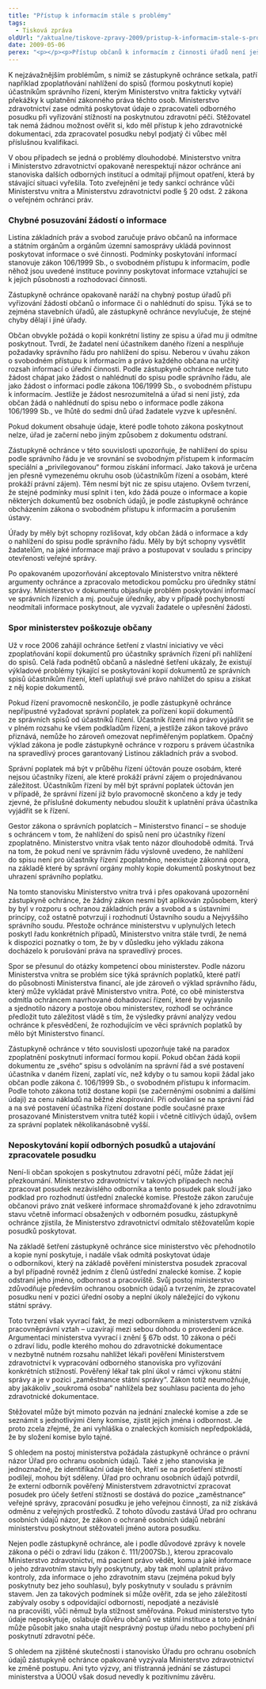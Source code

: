 ```yaml
---
title: "Přístup k informacím stále s problémy"
tags:
  - Tisková zpráva
oldUrl: "/aktualne/tiskove-zpravy-2009/pristup-k-informacim-stale-s-problemy"
date: 2009-05-06
perex: "<p></p><p>Přístup občanů k informacím z činnosti úřadů není ještě stále dostatečný. Lidé se na ochránce obracejí v mnoha případech, kdy jim úřady mnohdy bezdůvodně odmítají informace poskytnout, nebo žádost o informaci chybně vyhodnotí. Občané se dostávají do situací, kdy právě kvůli neposkytnutým informacím nemají v řízení rovnocenné postavení a úřady jim tímto způsobem upírají jedno ze základních práv &ndash; právo na spravedlivý proces.</p>"
---
```


<!-- imported from the old website -->

<p>K nejzávažnějším problémům, s nimiž se zástupkyně ochránce setkala, patří například zpoplatňování nahlížení do spisů (formou poskytnutí kopie) účastníkům správního řízení, kterým Ministerstvo vnitra fakticky vytváří překážky k uplatnění zákonného práva těchto osob. Ministerstvo zdravotnictví zase odmítá poskytovat údaje o zpracovateli odborného posudku při vyřizování stížností na poskytnutou zdravotní péči. Stěžovatel tak nemá žádnou možnost ověřit si, kdo měl přístup k jeho zdravotnické dokumentaci, zda zpracovatel posudku nebyl podjatý či vůbec měl příslušnou kvalifikaci.</p><p>V obou případech se jedná o problémy dlouhodobé. Ministerstvo vnitra i Ministerstvo zdravotnictví opakovaně nerespektují názor ochránce ani stanoviska dalších odborných institucí a odmítají přijmout opatření, která by stávající situaci vyřešila. Toto zveřejnění je tedy sankcí ochránce vůči Ministerstvu vnitra a Ministerstvu zdravotnictví podle § 20 odst. 2 zákona o veřejném ochránci práv.</p><h3>Chybné posuzování žádostí o informace</h3><p>Listina základních práv a svobod zaručuje právo občanů na informace a státním orgánům a orgánům územní samosprávy ukládá povinnost poskytovat informace o své činnosti. Podmínky poskytování informací stanovuje zákon 106/1999 Sb., o svobodném přístupu k informacím, podle něhož jsou uvedené instituce povinny poskytovat informace vztahující se k jejich působnosti a rozhodovací činnosti.</p><p>Zástupkyně ochránce opakovaně naráží na chybný postup úřadů při vyřizování žádostí občanů o informace či o nahlédnutí do spisu. Týká se to zejména stavebních úřadů, ale zástupkyně ochránce nevylučuje, že stejné chyby dělají i jiné úřady.</p><p>Občan obvykle požádá o kopii konkrétní listiny ze spisu a úřad mu ji odmítne poskytnout. Tvrdí, že žadatel není účastníkem daného řízení a nesplňuje požadavky správního řádu pro nahlížení do spisu. Neberou v úvahu zákon o svobodném přístupu k informacím a právo každého občana na určitý rozsah informací o úřední činnosti. Podle zástupkyně ochránce nelze tuto žádost chápat jako žádost o nahlédnutí do spisu podle správního řádu, ale jako žádost o informaci podle zákona 106/1999 Sb., o svobodném přístupu k informacím. Jestliže je žádost nesrozumitelná a úřad si není jistý, zda občan žádá o nahlédnutí do spisu nebo o informace podle zákona 106/1999 Sb., ve lhůtě do sedmi dnů úřad žadatele vyzve k upřesnění.</p><p>Pokud dokument obsahuje údaje, které podle tohoto zákona poskytnout nelze, úřad je začerní nebo jiným způsobem z dokumentu odstraní.</p><p>Zástupkyně ochránce v této souvislosti upozorňuje, že nahlížení do spisu podle správního řádu je ve srovnání se svobodným přístupem k informacím speciální a „privilegovanou“ formou získání informací. Jako taková je určena jen přesně vymezenému okruhu osob (účastníkům řízení a osobám, které prokáží právní zájem). Těm nesmí být nic ze spisu utajeno. Ovšem tvrzení, že stejné podmínky musí splnit i ten, kdo žádá pouze o informace a kopie některých dokumentů bez osobních údajů, je podle zástupkyně ochránce obcházením zákona o svobodném přístupu k informacím a porušením ústavy.</p><p>Úřady by měly být schopny rozlišovat, kdy občan žádá o informace a kdy o nahlížení do spisu podle správního řádu. Měly by být schopny vysvětlit žadatelům, na jaké informace mají právo a postupovat v souladu s principy otevřenosti veřejné správy.</p><p>Po opakovaném upozorňování akceptovalo Ministerstvo vnitra některé argumenty ochránce a zpracovalo metodickou pomůcku pro úředníky státní správy. Ministerstvo v dokumentu objasňuje problém poskytování informací ve správních řízeních a mj. poučuje úředníky, aby v případě pochybností neodmítali informace poskytnout, ale vyzvali žadatele o upřesnění žádosti.</p><h3>Spor ministerstev poškozuje občany</h3><p>Už v roce 2006 zahájil ochránce šetření z vlastní iniciativy ve věci zpoplatňování kopií dokumentů pro účastníky správních řízení při nahlížení do spisů. Celá řada podnětů občanů a následné šetření ukázaly, že existují výkladové problémy týkající se poskytování kopií dokumentů ze správních spisů účastníkům řízení, kteří uplatňují své právo nahlížet do spisu a získat z něj kopie dokumentů.</p><p>Pokud řízení pravomocně neskončilo, je podle zástupkyně ochránce nepřípustné vyžadovat správní poplatek za pořízení kopií dokumentů ze správních spisů od účastníků řízení. Účastník řízení má právo vyjádřit se v plném rozsahu ke všem podkladům řízení, a jestliže zákon takové právo přiznává, nemůže ho zároveň omezovat nepřiměřeným poplatkem. Opačný výklad zákona je podle zástupkyně ochránce v rozporu s právem účastníka na spravedlivý proces garantovaný Listinou základních práv a svobod. </p><p>Správní poplatek má být v průběhu řízení účtován pouze osobám, které nejsou účastníky řízení, ale které prokáží právní zájem o projednávanou záležitost. Účastníkům řízení by měl být správní poplatek účtován jen v případě, že správní řízení již bylo pravomocně skončeno a kdy je tedy zjevné, že příslušné dokumenty nebudou sloužit k uplatnění práva účastníka vyjádřit se k řízení.</p><p>Gestor zákona o správních poplatcích – Ministerstvo financí – se shoduje s ochráncem v tom, že nahlížení do spisů není pro účastníky řízení zpoplatněno. Ministerstvo vnitra však tento názor dlouhodobě odmítá. Trvá na tom, že pokud není ve správním řádu výslovně uvedeno, že nahlížení do spisu není pro účastníky řízení zpoplatněno, neexistuje zákonná opora, na základě které by správní orgány mohly kopie dokumentů poskytnout bez uhrazení správního poplatku.</p><p>Na tomto stanovisku Ministerstvo vnitra trvá i přes opakovaná upozornění zástupkyně ochránce, že žádný zákon nesmí být aplikován způsobem, který by byl v rozporu s ochranou základních práv a svobod a s ústavními principy, což ostatně potvrzují i rozhodnutí Ústavního soudu a Nejvyššího správního soudu. Přestože ochránce ministerstvu v uplynulých letech poskytl řadu konkrétních případů, Ministerstvo vnitra stále tvrdí, že nemá k dispozici poznatky o tom, že by v důsledku jeho výkladu zákona docházelo k porušování práva na spravedlivý proces.</p><p>Spor se přesunul do otázky kompetencí obou ministerstev. Podle názoru Ministerstva vnitra se problém sice týká správních poplatků, které patří do působnosti Ministerstva financí, ale jde zároveň o výklad správního řádu, který může vykládat právě Ministerstvo vnitra. Poté, co obě ministerstva odmítla ochráncem navrhované dohadovací řízení, které by vyjasnilo a sjednotilo názory a postoje obou ministerstev, rozhodl se ochránce předložit tuto záležitost vládě s tím, že výsledky právní analýzy vedou ochránce k přesvědčení, že rozhodujícím ve věci správních poplatků by mělo být Ministerstvo financí.</p><p>Zástupkyně ochránce v této souvislosti upozorňuje také na paradox zpoplatnění poskytnutí informací formou kopií. Pokud občan žádá kopii dokumentu ze „svého“ spisu s odvoláním na správní řád a své postavení účastníka v daném řízení, zaplatí víc, než kdyby o tu samou kopii žádal jako občan podle zákona č. 106/1999 Sb., o svobodném přístupu k informacím. Podle tohoto zákona totiž dostane kopii (se začerněnými osobními a dalšími údaji) za cenu nákladů na běžné zkopírování. Při odvolání se na správní řád a na své postavení účastníka řízení dostane podle současné praxe prosazované Ministerstvem vnitra tutéž kopii i včetně citlivých údajů, ovšem za správní poplatek několikanásobně vyšší.</p><h3>Neposkytování kopií odborných posudků a utajování zpracovatele posudku</h3><p>Není-li občan spokojen s poskytnutou zdravotní péčí, může žádat její přezkoumání. Ministerstvo zdravotnictví v takových případech nechá zpracovat posudek nezávislého odborníka a tento posudek pak slouží jako podklad pro rozhodnutí ústřední znalecké komise. Přestože zákon zaručuje občanovi právo znát veškeré informace shromažďované k jeho zdravotnímu stavu včetně informací obsažených v odborném posudku, zástupkyně ochránce zjistila, že Ministerstvo zdravotnictví odmítalo stěžovatelům kopie posudků poskytovat.</p><p>Na základě šetření zástupkyně ochránce sice ministerstvo věc přehodnotilo a kopie nyní poskytuje, i nadále však odmítá poskytovat údaje o odborníkovi, který na základě pověření ministerstva posudek zpracoval a byl případně rovněž jedním z členů ústřední znalecké komise. Z kopie odstraní jeho jméno, odbornost a pracoviště. Svůj postoj ministerstvo zdůvodňuje především ochranou osobních údajů a tvrzením, že zpracovatel posudku není v pozici úřední osoby a neplní úkoly náležející do výkonu státní správy.</p><p>Toto tvrzení však vyvrací fakt, že mezi odborníkem a ministerstvem vzniká pracovněprávní vztah &ndash; uzavírají mezi sebou dohodu o provedení práce. Argumentaci ministerstva vyvrací i znění § 67b odst. 10 zákona o péči o zdraví lidu, podle kterého mohou do zdravotnické dokumentace v nezbytně nutném rozsahu nahlížet lékaři pověření Ministerstvem zdravotnictví k vypracování odborného stanoviska pro vyřizování konkrétních stížností. Pověřený lékař tak plní úkol v rámci výkonu státní správy a je v pozici „zaměstnance státní správy“. Zákon totiž neumožňuje, aby jakákoliv „soukromá osoba“ nahlížela bez souhlasu pacienta do jeho zdravotnické dokumentace.</p><p>Stěžovatel může být mimoto pozván na jednání znalecké komise a zde se seznámit s jednotlivými členy komise, zjistit jejich jména i odbornost. Je proto zcela zřejmé, že ani vyhláška o znaleckých komisích nepředpokládá, že by složení komise bylo tajné.</p><p>S ohledem na postoj ministerstva požádala zástupkyně ochránce o právní názor Úřad pro ochranu osobních údajů. Také z jeho stanoviska je jednoznačné, že identifikační údaje těch, kteří se na prošetření stížností podílejí, mohou být sděleny. Úřad pro ochranu osobních údajů potvrdil, že externí odborník pověřený Ministerstvem zdravotnictví zpracovat posudek pro účely šetření stížnosti se dostává do pozice „zaměstnance“ veřejné správy, zpracování posudku je jeho veřejnou činností, za niž získává odměnu z veřejných prostředků. Z tohoto důvodu zastává Úřad pro ochranu osobních údajů názor, že zákon o ochraně osobních údajů nebrání ministerstvu poskytnout stěžovateli jméno autora posudku.</p><p>Nejen podle zástupkyně ochránce, ale i podle důvodové zprávy k novele zákona o péči o zdraví lidu (zákon č. 111/2007Sb.), kterou zpracovalo Ministerstvo zdravotnictví, má pacient právo vědět, komu a jaké informace o jeho zdravotním stavu byly poskytnuty, aby tak mohl uplatnit právo kontroly, zda informace o jeho zdravotním stavu (zejména pokud byly poskytnuty bez jeho souhlasu), byly poskytnuty v souladu s právním stavem. Jen za takových podmínek si může ověřit, zda se jeho záležitostí zabývaly osoby s odpovídající odborností, nepodjaté a nezávislé na pracovišti, vůči němuž byla stížnost směřována. Pokud ministerstvo tyto údaje neposkytuje, oslabuje důvěru občanů ve státní instituce a toto jednání může působit jako snaha utajit nesprávný postup úřadu nebo pochybení při poskytnutí zdravotní péče.</p><p>S ohledem na zjištěné skutečnosti i stanovisko Úřadu pro ochranu osobních údajů zástupkyně ochránce opakovaně vyzývala Ministerstvo zdravotnictví ke změně postupu. Ani tyto výzvy, ani třístranná jednání se zástupci ministerstva a ÚOOÚ však dosud nevedly k pozitivnímu závěru.</p>
